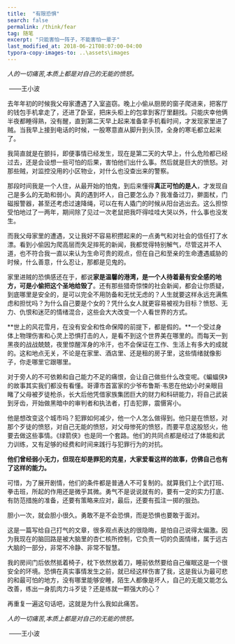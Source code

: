 ```yaml
---
title:  "有限恐惧"
search: false
permalink: /think/fear
tag: 随笔
excerpt: "只能害怕一阵子，不能害怕一辈子"
last_modified_at: 2018-06-21T08:07:00-04:00
typora-copy-images-to: ..\assets\images
---
```


*人的一切痛苦,本质上都是对自己的无能的愤怒。*

​                                                               ——王小波

去年年初的时候我父母家遭遇了入室盗窃。晚上小偷从厨房的窗子爬进来，把客厅的钱包手机拿走了，还进了卧室，把床头柜上的包拿到客厅里翻找。只能庆幸他俩半夜都睡得熟，没有醒，直到第二天早上起来准备拿手机看时间，才发现家里进了贼。当我早上接到电话的时候，一股寒意直从脚升到头顶，全身的寒毛都立起来了。

我简直就是在颤抖，即便事情已经发生，现在是第二天的大早上，什么危险都已经过去，还是会设想一些可怕的后果，害怕他们出什么事。然后就是巨大的愤怒。对那些贼，对监控没用的小区物业，对什么也没查出来的警察。

那段时间我是一个人住，从最开始的怕鬼，到后来懂得**真正可怕的是人**，才发现自己是多么的无助和弱小。真的遇到坏人，自己要怎么办？我准备过刀，擀面杖，门磁报警器，甚至还考虑过速降绳，可以在有人撬门的时候从阳台逃出去。这么担惊受怕地过了一两年，期间除了见过一次老鼠把我吓得哇哇大哭以外，什么事也没发生。

而我父母家里的遭遇，又让我好不容易积攒起来的一点勇气和对社会的信任打了水漂。看到小偷因为爬高层而失足摔死的新闻，我都觉得特别解气，尽管这并不人道，也不符合我一直以来认为生命可贵的观点，但在自己和至亲的生命遭遇威胁的时候，什么善意，什么忍让，那都是见鬼的。

家里进贼的恐惧感还在于，都说**家是温馨的港湾，是一个人待着最有安全感的地方，可是小偷把这个圣地给毁了**。还有那些猎奇惊悚的社会新闻，都会让你质疑，到底哪里是安全的，是可以完全不用防备和无忧无虑的？人生就要这样永远充满焦虑和担忧吗？为什么自己要是个女的？凭什么女人就更容易被视为目标？愤怒、无力、仇恨和迷茫的情绪混合，这些会大大改变一个人看世界的方式。

**世上的风花雪月，在没有安全和性命保障的前提下，都是假的。**一个受过身体上物理伤害和心灵上恐惧打击的人，是看不到这个世界美在哪里的。而每天一到黑夜的战战兢兢，夜里惊醒浑身的冷汗，也不会保证在工作、生活上有多大的成就的。这和地点无关，不论是在家里、酒店里、还是租的房子里，这些情绪就像影子，你走哪里它跟哪里。

对于旁人的不可依赖和自己能力不足的痛恨，会让自己做些什么改变呢。《蝙蝠侠》的故事其实我们都没有看懂。哥谭市首富家的少爷布鲁斯·韦恩在他幼小时亲眼目睹了父母被歹徒枪杀，长大后他凭借家族集团巨大的财力和科研能力，将自己武装到牙齿，开始做黑暗中的审判者和执法者，打击犯罪，震慑宵小。

他是想改变这个城市吗？犯罪如何减少，他一个人怎么做得到。他只是在愤怒，对那个歹徒的愤怒，对自己无能的愤怒，对父母惨死的愤怒，而要平息这股怒火，他要去做这些事情。《绿箭侠》也是同一个套路。他们的共同点都是经过了体能和武力训练，又有足够的经费和时间来践行与犯罪行为的对抗。

**他们曾经弱小无力，但现在却是罪犯的克星，大家爱看这样的故事，仿佛自己也有了这样的能力。**

可惜，为了展开剧情，他们的条件都是普通人不可复制的。就算我们上个武打班、拳击班，所起的作用还是微乎其微。勇气不是说说就有的，要有一定的实力打底、有防范措施的准备，还要有策略来应对，最后，还要有孤注一掷的狠劲。

胆小一次，就会胆小很久。勇敢不是不会恐惧，而是恐惧也要敢于面对。

这是一篇写给自己打气的文章，很多观点表达的很隐晦，是怕自己说得太偏激。因为我现在的脑回路是被大脑里的杏仁核所控制，它负责一切的负面情绪，属于远古大脑的一部分，非常不冷静、非常不智慧。

我的房间门后依然抵着椅子，枕下依然放着刀，睡前依然要给自己催眠这是一个很安全的环境。恐惧在真实事情发生之前，就已经这样伤害了我，这是我认为最可悲的和最可怕的地方，没有哪里能够安睡，陌生人都像是坏人，自己的无能又能怎么改善，练出一身肌肉力斗歹徒？还是练就一颗强大的心？

再重复一遍这句话吧，这就是为什么我如此痛苦。

*人的一切痛苦,本质上都是对自己的无能的愤怒。*

​                                                               ——王小波